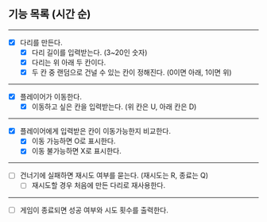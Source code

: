 ## 기능 목록 (시간 순)
_ _ _

- [x] 다리를 만든다.
    - [x] 다리 길이를 입력받는다. (3~20인 숫자)
    - [x] 다리는 위 아래 두 칸이다.
    - [x] 두 칸 중 랜덤으로 건널 수 있는 칸이 정해진다. (0이면 아래, 1이면 위)

_ _ _

- [x] 플레이어가 이동한다.
    - [x] 이동하고 싶은 칸을 입력받는다. (위 칸은 U, 아래 칸은 D)

_ _ _

- [x] 플레이어에게 입력받은 칸이 이동가능한지 비교한다.
    - [x] 이동 가능하면 O로 표시한다.
    - [x] 이동 불가능하면 X로 표시한다.

_ _ _

- [ ] 건너기에 실패하면 재시도 여부를 묻는다. (재시도는 R, 종료는 Q)
    - [ ] 재시도할 경우 처음에 만든 다리로 재사용한다.

_ _ _

- [ ] 게임이 종료되면 성공 여부와 시도 횟수를 출력한다.